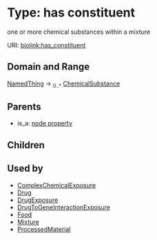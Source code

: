 
# Type: has constituent


one or more chemical substances within a mixture

URI: [biolink:has_constituent](https://w3id.org/biolink/vocab/has_constituent)


## Domain and Range

[NamedThing](NamedThing.md) ->  <sub>0..*</sub> [ChemicalSubstance](ChemicalSubstance.md)

## Parents

 *  is_a: [node property](node_property.md)

## Children


## Used by

 * [ComplexChemicalExposure](ComplexChemicalExposure.md)
 * [Drug](Drug.md)
 * [DrugExposure](DrugExposure.md)
 * [DrugToGeneInteractionExposure](DrugToGeneInteractionExposure.md)
 * [Food](Food.md)
 * [Mixture](Mixture.md)
 * [ProcessedMaterial](ProcessedMaterial.md)
